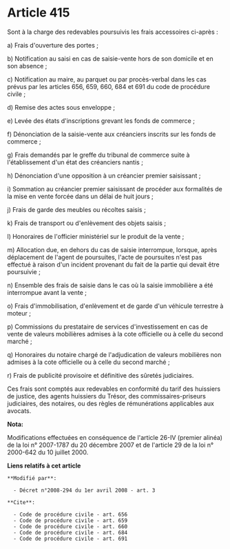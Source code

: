 # Article 415

Sont à la charge des redevables poursuivis les frais accessoires ci-après : 

a) Frais d'ouverture des portes ; 

b) Notification au saisi en cas de saisie-vente hors de son domicile et en son absence ; 

c) Notification au maire, au parquet ou par procès-verbal dans les cas prévus par les articles 656, 659, 660, 684 et 691 du
code de procédure civile ; 

d) Remise des actes sous enveloppe ; 

e) Levée des états d'inscriptions grevant les fonds de commerce ; 

f) Dénonciation de la saisie-vente aux créanciers inscrits sur les fonds de commerce ; 

g) Frais demandés par le greffe du tribunal de commerce suite à l'établissement d'un état des créanciers nantis ; 

h) Dénonciation d'une opposition à un créancier premier saisissant ; 

i) Sommation au créancier premier saisissant de procéder aux formalités de la mise en vente forcée dans un délai de huit
jours ; 

j) Frais de garde des meubles ou récoltes saisis ; 

k) Frais de transport ou d'enlèvement des objets saisis ; 

l) Honoraires de l'officier ministériel sur le produit de la vente ; 

m) Allocation due, en dehors du cas de saisie interrompue, lorsque, après déplacement de l'agent de poursuites, l'acte de
poursuites n'est pas effectué à raison d'un incident provenant du fait de la partie qui devait être poursuivie ; 

n) Ensemble des frais de saisie dans le cas où la saisie immobilière a été interrompue avant la vente ; 

o) Frais d'immobilisation, d'enlèvement et de garde d'un véhicule terrestre à moteur ; 

p) Commissions du prestataire de services d'investissement en cas de vente de valeurs mobilières admises à la cote officielle
ou à celle du second marché ; 

q) Honoraires du notaire chargé de l'adjudication de valeurs mobilières non admises à la cote officielle ou à celle du second
marché ; 

r) Frais de publicité provisoire et définitive des sûretés judiciaires. 

Ces frais sont comptés aux redevables en conformité du tarif des huissiers de justice, des agents huissiers du Trésor, des
commissaires-priseurs judiciaires, des notaires, ou des règles de rémunérations applicables aux avocats.

**Nota:**

Modifications effectuées en conséquence de l'article 26-IV (premier alinéa) de la loi n° 2007-1787 du 20 décembre 2007 et de
l'article 29 de la loi n° 2000-642 du 10 juillet 2000.

**Liens relatifs à cet article**

	**Modifié par**:

	  - Décret n°2008-294 du 1er avril 2008 - art. 3

	**Cite**:

	  - Code de procédure civile - art. 656
	  - Code de procédure civile - art. 659
	  - Code de procédure civile - art. 660
	  - Code de procédure civile - art. 684
	  - Code de procédure civile - art. 691
